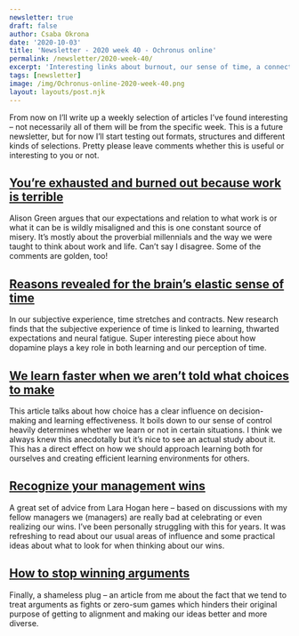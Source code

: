 ```yaml
---
newsletter: true
draft: false
author: Csaba Okrona
date: '2020-10-03'
title: 'Newsletter - 2020 week 40 - Ochronus online'
permalink: /newsletter/2020-week-40/
excerpt: 'Interesting links about burnout, our sense of time, a connection between learning speed and being told what choices to make, recognizing your management wins and how to have productive arguments.'
tags: [newsletter]
image: /img/Ochronus-online-2020-week-40.png
layout: layouts/post.njk
---
```


From now on I’ll write up a weekly selection of articles I’ve found interesting – not necessarily all of them will be from the specific week. This is a future newsletter, but for now I’ll start testing out formats, structures and different kinds of selections. Pretty please leave comments whether this is useful or interesting to you or not.

## [You’re exhausted and burned out because work is terrible](https://www.askamanager.org/2020/09/youre-exhausted-and-burned-out-because-work-is-terrible.html)
Alison Green argues that our expectations and relation to what work is or what it can be is wildly misaligned and this is one constant source of misery. It’s mostly about the proverbial millennials and the way we were taught to think about work and life. Can’t say I disagree. Some of the comments are golden, too!

## [Reasons revealed for the brain’s elastic sense of time](https://www.quantamagazine.org/reasons-revealed-for-the-brains-elastic-sense-of-time-20200924/)
In our subjective experience, time stretches and contracts. New research finds that the subjective experience of time is linked to learning, thwarted expectations and neural fatigue. Super interesting piece about how dopamine plays a key role in both learning and our perception of time.

## [We learn faster when we aren’t told what choices to make](https://www.scientificamerican.com/article/we-learn-faster-when-we-arent-told-what-choices-to-make/)
This article talks about how choice has a clear influence on decision-making and learning effectiveness. It boils down to our sense of control heavily determines whether we learn or not in certain situations. I think we always knew this anecdotally but it’s nice to see an actual study about it. This has a direct effect on how we should approach learning both for ourselves and creating efficient learning environments for others.

## [Recognize your management wins](https://larahogan.me/blog/recognize-your-management-wins/)
A great set of advice from Lara Hogan here – based on discussions with my fellow managers we (managers) are really bad at celebrating or even realizing our wins. I’ve been personally struggling with this for years. It was refreshing to read about our usual areas of influence and some practical ideas about what to look for when thinking about our wins.

## [How to stop winning arguments](https://ochronus.online/how-to-stop-winning-arguments/)
Finally, a shameless plug – an article from me about the fact that we tend to treat arguments as fights or zero-sum games which hinders their original purpose of getting to alignment and making our ideas better and more diverse.


